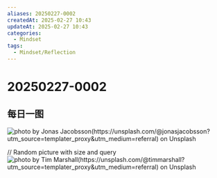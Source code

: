 ```yaml
---
aliases: 20250227-0002
createdAt: 2025-02-27 10:43
updateAt: 2025-02-27 10:43
categories:
  - Mindset
tags:
  - Mindset/Reflection
---
```

# 20250227-0002


## 每日一图
![photo by Jonas Jacobsson(https://unsplash.com/@jonasjacobsson?utm_source=templater_proxy&utm_medium=referral) on Unsplash](https://images.unsplash.com/photo-1535488518105-67f15b7cab27?crop=entropy&cs=srgb&fm=jpg&ixid=M3w2NDU1OTF8MHwxfHJhbmRvbXx8fHx8fHx8fDE3NDA2MjQxODN8&ixlib=rb-4.0.3&q=85&w=800&h=600)

// Random picture with size and query
![photo by Tim Marshall(https://unsplash.com/@timmarshall?utm_source=templater_proxy&utm_medium=referral) on Unsplash](https://images.unsplash.com/photo-1454123253751-1fe2b9e0c10d?crop=entropy&cs=srgb&fm=jpg&ixid=M3w2NDU1OTF8MHwxfHJhbmRvbXx8fHx8fHx8fDE3NDA2MjQxODN8&ixlib=rb-4.0.3&q=85&w=800&h=800)
